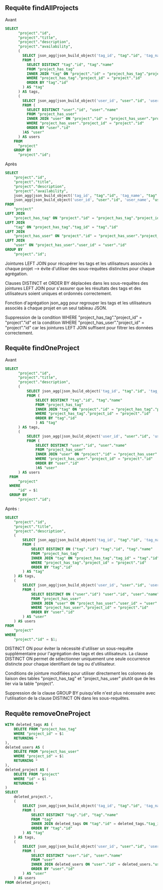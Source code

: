
## Requête findAllProjects

Avant 

```sql
SELECT
      "project"."id",
      "project"."title",
      "project"."description",
      "project"."availability",
      (
        SELECT json_agg(json_build_object('tag_id', "tag"."id", 'tag_name', "tag"."name"))
        FROM (
          SELECT DISTINCT "tag"."id", "tag"."name"
          FROM "project_has_tag"
          INNER JOIN "tag" ON "project"."id" = "project_has_tag"."project_id"
          WHERE "project_has_tag"."project_id" = "project"."id"
          ORDER BY "tag"."id"
        ) AS "tag"
      ) AS tags,
      (
        SELECT json_agg(json_build_object('user_id', "user"."id", 'user_name', "user"."name"))
        FROM (
          SELECT DISTINCT "user"."id", "user"."name"
          FROM "project_has_user"
          INNER JOIN "user" ON "project"."id" = "project_has_user"."project_id"
          WHERE "project_has_user"."project_id" = "project"."id"
          ORDER BY "user"."id"
        )AS "user"
      ) AS users
    FROM
      "project"
    GROUP BY
      "project"."id";
```

Après

```sql
SELECT
    "project"."id",
    "project"."title",
    "project"."description",
    "project"."availability",
    json_agg(json_build_object('tag_id', "tag"."id", 'tag_name', "tag"."name")) AS tags,
    json_agg(json_build_object('user_id', "user"."id", 'user_name', "user"."name")) AS users
FROM
    "project"
LEFT JOIN
    "project_has_tag" ON "project"."id" = "project_has_tag"."project_id"
LEFT JOIN
    "tag" ON "project_has_tag"."tag_id" = "tag"."id"
LEFT JOIN
    "project_has_user" ON "project"."id" = "project_has_user"."project_id"
LEFT JOIN
    "user" ON "project_has_user"."user_id" = "user"."id"
GROUP BY
    "project"."id";
```

Jointures LEFT JOIN pour récupérer les tags et les utilisateurs associés à chaque projet --> évite d'utiliser des sous-requêtes distinctes pour chaque agrégation.

Clauses DISTINCT et ORDER BY déplacées dans les sous-requêtes des jointures LEFT JOIN pour s'assurer que les résultats des tags et des utilisateurs soient uniques et ordonnés correctement.

Fonction d'agrégation json_agg pour regrouper les tags et les utilisateurs associés à chaque projet en un seul tableau JSON.

Suppression de la condition WHERE "project_has_tag"."project_id" = "project"."id" et la condition WHERE "project_has_user"."project_id" = "project"."id" car les jointures LEFT JOIN suffisent pour filtrer les données correctement.

## Requête findOneProject

Avant

```sql
SELECT
      "project"."id",
      "project"."title",
      "project"."description",
      (
          SELECT json_agg(json_build_object('tag_id', "tag"."id", 'tag_name', "tag"."name"))
          FROM (
              SELECT DISTINCT "tag"."id", "tag"."name"
              FROM "project_has_tag"
              INNER JOIN "tag" ON "project"."id" = "project_has_tag"."project_id"
              WHERE "project_has_tag"."project_id" = "project"."id"
              ORDER BY "tag"."id"
              ) AS "tag"
      ) AS tags,
      (
          SELECT json_agg(json_build_object('user_id', "user"."id", 'user_name', "user"."name"))
          FROM (
              SELECT DISTINCT "user"."id", "user"."name"
              FROM "project_has_user"
              INNER JOIN "user" ON "project"."id" = "project_has_user"."project_id"
              WHERE "project_has_user"."project_id" = "project"."id"
              ORDER BY "user"."id"
              )AS "user"
      ) AS users
  FROM
      "project"
  WHERE
      "id" = $1
  GROUP BY
      "project"."id";
```

Après :

```sql
SELECT
    "project"."id",
    "project"."title",
    "project"."description",
    (
        SELECT json_agg(json_build_object('tag_id', "tag"."id", 'tag_name', "tag"."name"))
        FROM (
            SELECT DISTINCT ON ("tag"."id") "tag"."id", "tag"."name"
            FROM "project_has_tag"
            INNER JOIN "tag" ON "project_has_tag"."tag_id" = "tag"."id"
            WHERE "project_has_tag"."project_id" = "project"."id"
            ORDER BY "tag"."id"
        ) AS "tag"
    ) AS tags,
    (
        SELECT json_agg(json_build_object('user_id', "user"."id", 'user_name', "user"."name"))
        FROM (
            SELECT DISTINCT ON ("user"."id") "user"."id", "user"."name"
            FROM "project_has_user"
            INNER JOIN "user" ON "project_has_user"."user_id" = "user"."id"
            WHERE "project_has_user"."project_id" = "project"."id"
            ORDER BY "user"."id"
        ) AS "user"
    ) AS users
FROM
    "project"
WHERE
    "project"."id" = $1;
```

DISTINCT ON pour éviter la nécessité d'utiliser un sous-requête supplémentaire pour l'agrégation des tags et des utilisateurs. La clause DISTINCT ON permet de sélectionner uniquement une seule occurrence distincte pour chaque identifiant de tag ou d'utilisateur.

Conditions de jointure modifiées pour utiliser directement les colonnes de liaison des tables "project_has_tag" et "project_has_user" plutôt que de les lier via la table "project".

Suppression de la clause GROUP BY puisqu'elle n'est plus nécessaire avec l'utilisation de la clause DISTINCT ON dans les sous-requêtes.

## Requête removeOneProject

```sql
WITH deleted_tags AS (
    DELETE FROM "project_has_tag"
    WHERE "project_id" = $1
    RETURNING *
),
deleted_users AS (
    DELETE FROM "project_has_user"
    WHERE "project_id" = $1
    RETURNING *
),
deleted_project AS (
    DELETE FROM "project"
    WHERE "id" = $1
    RETURNING *
)
SELECT
    deleted_project.*,
    (
        SELECT json_agg(json_build_object('tag_id', "tag"."id", 'tag_name', "tag"."name"))
        FROM (
            SELECT DISTINCT "tag"."id", "tag"."name"
            FROM "tag"
            INNER JOIN deleted_tags ON "tag"."id" = deleted_tags."tag_id"
            ORDER BY "tag"."id"
        ) AS "tag"
    ) AS tags,
    (
        SELECT json_agg(json_build_object('user_id', "user"."id", 'user_name', "user"."name"))
        FROM (
            SELECT DISTINCT "user"."id", "user"."name"
            FROM "user"
            INNER JOIN deleted_users ON "user"."id" = deleted_users."user_id"
            ORDER BY "user"."id"
        ) AS "user"
    ) AS users
FROM deleted_project;
```

